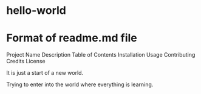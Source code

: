 # hello-world
# Format of readme.md file
Project Name
Description
Table of Contents
Installation
Usage
Contributing
Credits
License


It is just a start of a new world.

Trying to enter into the world where everything is learning.
